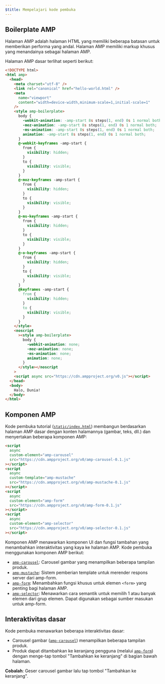 ```yaml
---
$title: Mempelajari kode pembuka
---
```


## Boilerplate AMP

Halaman AMP adalah halaman HTML yang memiliki beberapa batasan untuk memberikan performa yang andal. Halaman AMP memiliki markup khusus yang menandainya sebagai halaman AMP.

Halaman AMP dasar terlihat seperti berikut:

```html
<!DOCTYPE html>
<html amp>
  <head>
    <meta charset="utf-8" />
    <link rel="canonical" href="hello-world.html" />
    <meta
      name="viewport"
      content="width=device-width,minimum-scale=1,initial-scale=1"
    />
    <style amp-boilerplate>
      body {
        -webkit-animation: -amp-start 8s steps(1, end) 0s 1 normal both;
        -moz-animation: -amp-start 8s steps(1, end) 0s 1 normal both;
        -ms-animation: -amp-start 8s steps(1, end) 0s 1 normal both;
        animation: -amp-start 8s steps(1, end) 0s 1 normal both;
      }
      @-webkit-keyframes -amp-start {
        from {
          visibility: hidden;
        }
        to {
          visibility: visible;
        }
      }
      @-moz-keyframes -amp-start {
        from {
          visibility: hidden;
        }
        to {
          visibility: visible;
        }
      }
      @-ms-keyframes -amp-start {
        from {
          visibility: hidden;
        }
        to {
          visibility: visible;
        }
      }
      @-o-keyframes -amp-start {
        from {
          visibility: hidden;
        }
        to {
          visibility: visible;
        }
      }
      @keyframes -amp-start {
        from {
          visibility: hidden;
        }
        to {
          visibility: visible;
        }
      }
    </style>
    <noscript
      ><style amp-boilerplate>
        body {
          -webkit-animation: none;
          -moz-animation: none;
          -ms-animation: none;
          animation: none;
        }
      </style></noscript
    >
    <script async src="https://cdn.ampproject.org/v0.js"></script>
  </head>
  <body>
    Halo, Dunia!
  </body>
</html>
```

## Komponen AMP

Kode pembuka tutorial ([`static/index.html`](https://github.com/googlecodelabs/advanced-interactivity-in-amp/blob/master/static/index.html)) membangun berdasarkan halaman AMP dasar dengan konten halamannya (gambar, teks, dll.) dan menyertakan beberapa komponen AMP:

```html
<script
  async
  custom-element="amp-carousel"
  src="https://cdn.ampproject.org/v0/amp-carousel-0.1.js"
></script>
<script
  async
  custom-template="amp-mustache"
  src="https://cdn.ampproject.org/v0/amp-mustache-0.1.js"
></script>
<script
  async
  custom-element="amp-form"
  src="https://cdn.ampproject.org/v0/amp-form-0.1.js"
></script>
<script
  async
  custom-element="amp-selector"
  src="https://cdn.ampproject.org/v0/amp-selector-0.1.js"
></script>
```

Komponen AMP menawarkan komponen UI dan fungsi tambahan yang menambahkan interaktivitas yang kaya ke halaman AMP. Kode pembuka menggunakan komponen AMP berikut:

- [`amp-carousel`](../../../../documentation/components/reference/amp-carousel.md): Carousel gambar yang menampilkan beberapa tampilan produk.
- [`amp-mustache`](../../../../documentation/components/reference/amp-mustache.md): Sistem pemberian template untuk merender respons server dari amp-form.
- [`amp-form`](../../../../documentation/components/reference/amp-form.md): Menambahkan fungsi khusus untuk elemen `<form>` yang penting bagi halaman AMP.
- [`amp-selector`](../../../../documentation/components/reference/amp-selector.md): Menawarkan cara semantik untuk memilih 1 atau banyak elemen dari grup elemen. Dapat digunakan sebagai sumber masukan untuk amp-form.

## Interaktivitas dasar

Kode pembuka menawarkan beberapa interaktivitas dasar:

- Carousel gambar ([`amp-carousel`](../../../../documentation/components/reference/amp-carousel.md)) menampilkan beberapa tampilan produk.
- Produk dapat ditambahkan ke keranjang pengguna (melalui [`amp-form`](../../../../documentation/components/reference/amp-form.md)) dengan menge-tap tombol "Tambahkan ke keranjang" di bagian bawah halaman.

**Cobalah**: Geser carousel gambar lalu tap tombol "Tambahkan ke keranjang".
